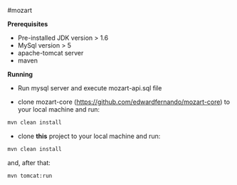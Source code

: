 #mozart

<b>Prerequisites</b>

* Pre-installed JDK version > 1.6 
* MySql version > 5
* apache-tomcat server
* maven

<b>Running</b>

* Run mysql server and execute mozart-api.sql file

* clone mozart-core (https://github.com/edwardfernando/mozart-core) to your local machine and run:

```sh
mvn clean install
```

* clone <b>this</b> project to your local machine and run:

```sh
mvn clean install
```

and, after that:

```sh
mvn tomcat:run
```